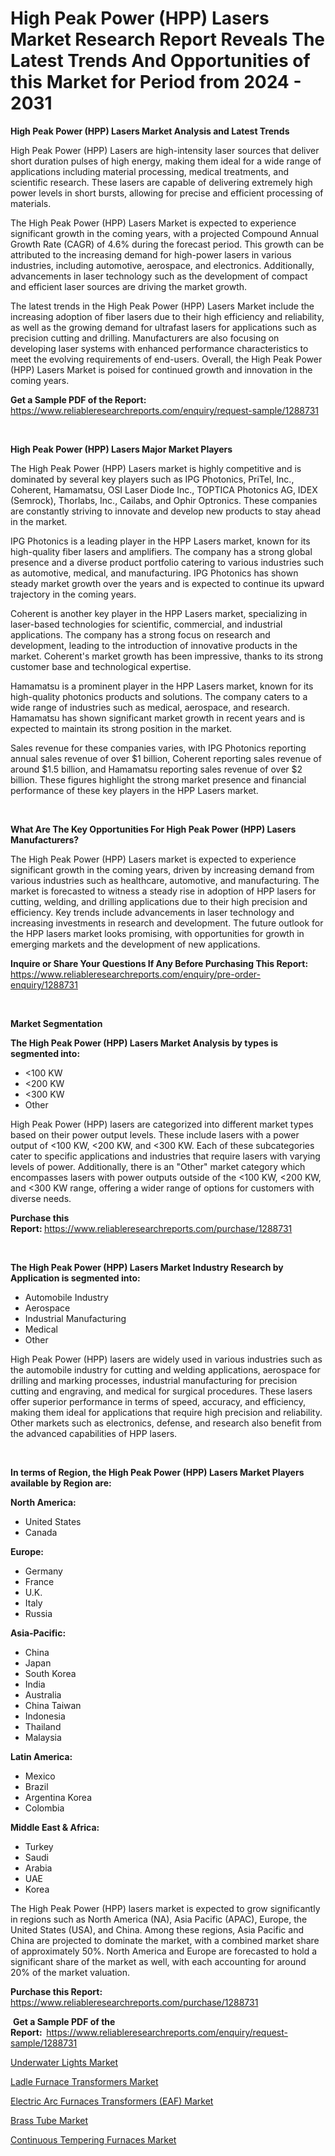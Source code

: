 <p><h1>High Peak Power (HPP) Lasers Market Research Report Reveals The Latest Trends And Opportunities of this Market for Period from 2024 - 2031</h1></p><p><strong>High Peak Power (HPP) Lasers Market Analysis and Latest Trends</strong></p>
<p><p>High Peak Power (HPP) Lasers are high-intensity laser sources that deliver short duration pulses of high energy, making them ideal for a wide range of applications including material processing, medical treatments, and scientific research. These lasers are capable of delivering extremely high power levels in short bursts, allowing for precise and efficient processing of materials.</p><p>The High Peak Power (HPP) Lasers Market is expected to experience significant growth in the coming years, with a projected Compound Annual Growth Rate (CAGR) of 4.6% during the forecast period. This growth can be attributed to the increasing demand for high-power lasers in various industries, including automotive, aerospace, and electronics. Additionally, advancements in laser technology such as the development of compact and efficient laser sources are driving the market growth.</p><p>The latest trends in the High Peak Power (HPP) Lasers Market include the increasing adoption of fiber lasers due to their high efficiency and reliability, as well as the growing demand for ultrafast lasers for applications such as precision cutting and drilling. Manufacturers are also focusing on developing laser systems with enhanced performance characteristics to meet the evolving requirements of end-users. Overall, the High Peak Power (HPP) Lasers Market is poised for continued growth and innovation in the coming years.</p></p>
<p><strong>Get a Sample PDF of the Report:&nbsp;</strong> <a href="https://www.reliableresearchreports.com/enquiry/request-sample/1288731">https://www.reliableresearchreports.com/enquiry/request-sample/1288731</a></p>
<p>&nbsp;</p>
<p><strong>High Peak Power (HPP) Lasers Major Market Players</strong></p>
<p><p>The High Peak Power (HPP) Lasers market is highly competitive and is dominated by several key players such as IPG Photonics, PriTel, Inc., Coherent, Hamamatsu, OSI Laser Diode Inc., TOPTICA Photonics AG, IDEX (Semrock), Thorlabs, Inc., Cailabs, and Ophir Optronics. These companies are constantly striving to innovate and develop new products to stay ahead in the market.</p><p>IPG Photonics is a leading player in the HPP Lasers market, known for its high-quality fiber lasers and amplifiers. The company has a strong global presence and a diverse product portfolio catering to various industries such as automotive, medical, and manufacturing. IPG Photonics has shown steady market growth over the years and is expected to continue its upward trajectory in the coming years.</p><p>Coherent is another key player in the HPP Lasers market, specializing in laser-based technologies for scientific, commercial, and industrial applications. The company has a strong focus on research and development, leading to the introduction of innovative products in the market. Coherent's market growth has been impressive, thanks to its strong customer base and technological expertise.</p><p>Hamamatsu is a prominent player in the HPP Lasers market, known for its high-quality photonics products and solutions. The company caters to a wide range of industries such as medical, aerospace, and research. Hamamatsu has shown significant market growth in recent years and is expected to maintain its strong position in the market.</p><p>Sales revenue for these companies varies, with IPG Photonics reporting annual sales revenue of over $1 billion, Coherent reporting sales revenue of around $1.5 billion, and Hamamatsu reporting sales revenue of over $2 billion. These figures highlight the strong market presence and financial performance of these key players in the HPP Lasers market.</p></p>
<p>&nbsp;</p>
<p><strong>What Are The Key Opportunities For High Peak Power (HPP) Lasers Manufacturers?</strong></p>
<p><p>The High Peak Power (HPP) Lasers market is expected to experience significant growth in the coming years, driven by increasing demand from various industries such as healthcare, automotive, and manufacturing. The market is forecasted to witness a steady rise in adoption of HPP lasers for cutting, welding, and drilling applications due to their high precision and efficiency. Key trends include advancements in laser technology and increasing investments in research and development. The future outlook for the HPP lasers market looks promising, with opportunities for growth in emerging markets and the development of new applications.</p></p>
<p><strong>Inquire or Share Your Questions If Any Before Purchasing This Report:</strong> <a href="https://www.reliableresearchreports.com/enquiry/pre-order-enquiry/1288731">https://www.reliableresearchreports.com/enquiry/pre-order-enquiry/1288731</a></p>
<p>&nbsp;</p>
<p><strong>Market Segmentation</strong></p>
<p><strong>The High Peak Power (HPP) Lasers Market Analysis by types is segmented into:</strong></p>
<p><ul><li><100 KW</li><li><200 KW</li><li><300 KW</li><li>Other</li></ul></p>
<p><p>High Peak Power (HPP) lasers are categorized into different market types based on their power output levels. These include lasers with a power output of <100 KW, <200 KW, and <300 KW. Each of these subcategories cater to specific applications and industries that require lasers with varying levels of power. Additionally, there is an "Other" market category which encompasses lasers with power outputs outside of the <100 KW, <200 KW, and <300 KW range, offering a wider range of options for customers with diverse needs.</p></p>
<p><strong>Purchase this Report:&nbsp;</strong><a href="https://www.reliableresearchreports.com/purchase/1288731">https://www.reliableresearchreports.com/purchase/1288731</a></p>
<p>&nbsp;</p>
<p><strong>The High Peak Power (HPP) Lasers Market Industry Research by Application is segmented into:</strong></p>
<p><ul><li>Automobile Industry</li><li>Aerospace</li><li>Industrial Manufacturing</li><li>Medical</li><li>Other</li></ul></p>
<p><p>High Peak Power (HPP) lasers are widely used in various industries such as the automobile industry for cutting and welding applications, aerospace for drilling and marking processes, industrial manufacturing for precision cutting and engraving, and medical for surgical procedures. These lasers offer superior performance in terms of speed, accuracy, and efficiency, making them ideal for applications that require high precision and reliability. Other markets such as electronics, defense, and research also benefit from the advanced capabilities of HPP lasers.</p></p>
<p>&nbsp;</p>
<p><strong>In terms of Region, the High Peak Power (HPP) Lasers Market Players available by Region are:</strong></p>
<p>
    <p> <strong> North America: </strong>
        <ul>
            <li>United States</li>
            <li>Canada</li>
        </ul>
        </p> 
    <p> <strong> Europe: </strong>
        <ul>
            <li>Germany</li>
            <li>France</li>
            <li>U.K.</li>
            <li>Italy</li>
            <li>Russia</li>
        </ul>
        </p> 
    <p> <strong> Asia-Pacific: </strong>
        <ul>
            <li>China</li>
            <li>Japan</li>
            <li>South Korea</li>
            <li>India</li>
            <li>Australia</li>
            <li>China Taiwan</li>
            <li>Indonesia</li>
            <li>Thailand</li>
            <li>Malaysia</li>
        </ul>
        </p> 
    <p> <strong> Latin America: </strong>
        <ul>
            <li>Mexico</li>
            <li>Brazil</li>
            <li>Argentina Korea</li>
            <li>Colombia</li>
        </ul>
        </p> 
    <p> <strong> Middle East & Africa: </strong>
        <ul>
            <li>Turkey</li>
            <li>Saudi</li>
            <li>Arabia</li>
            <li>UAE</li>
            <li>Korea</li>
        </ul>
    </p>
    </p>
<p><p>The High Peak Power (HPP) lasers market is expected to grow significantly in regions such as North America (NA), Asia Pacific (APAC), Europe, the United States (USA), and China. Among these regions, Asia Pacific and China are projected to dominate the market, with a combined market share of approximately 50%. North America and Europe are forecasted to hold a significant share of the market as well, with each accounting for around 20% of the market valuation.</p></p>
<p><strong>Purchase this Report: </strong><a href="https://www.reliableresearchreports.com/purchase/1288731">https://www.reliableresearchreports.com/purchase/1288731</a></p>
<p>&nbsp;<strong>Get a Sample PDF of the Report:&nbsp;&nbsp;</strong><a href="https://www.reliableresearchreports.com/enquiry/request-sample/1288731">https://www.reliableresearchreports.com/enquiry/request-sample/1288731</a></p>
<p><strong></strong></p>
<p><p><a href="https://view.publitas.com/reportprime-1/underwater-lights-market-size-and-growth-market-segmentation-regional-and-country-breakdowns-and-market-trends-for-period-from-2024-2031/">Underwater Lights Market</a></p><p><a href="https://iodized-pantydraco-05c.notion.site/Ladle-Furnace-Transformers-Market-Size-Growth-Outlook-from-2024-to-2031-projecting-at-Market-s-Tre-9f88d6e43ef746cf8ce01a369c328040">Ladle Furnace Transformers Market</a></p><p><a href="https://noble-drawer-34c.notion.site/Electric-Arc-Furnaces-Transformers-EAF-Market-Offers-Provide-Insightful-Data-for-the-Time-Period-f-f23aa624fcd5462aa3e14f5f00be5cb4">Electric Arc Furnaces Transformers (EAF) Market</a></p><p><a href="https://view.publitas.com/reportprime-1/brass-tube-market-size-2024-2031-global-industrial-analysis-key-geographical-regions-market-share-top-key-players-product-types-and-forecast-research-report/">Brass Tube Market</a></p><p><a href="https://three-jumbo-f6d.notion.site/Continuous-Tempering-Furnaces-Market-Research-Report-Reveals-The-Latest-Trends-And-Opportunities-of--6d3cbae23f864071af6406acec8cb2c6">Continuous Tempering Furnaces Market</a></p></p>